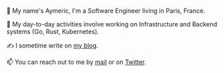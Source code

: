 :wave: My name's Aymeric, I'm a Software Engineer living in Paris, France.

🔭 My day-to-day activities involve working on Infrastructure and Backend systems (Go, Rust, Kubernetes).

✍️ I sometime write on [my blog](https://aymericbeaumet.com/).

📫 You can reach out to me by [mail](mailto:hi@aymericbeaumet.com) or on [Twitter](https://twitter.com/aymericbeaumet).
